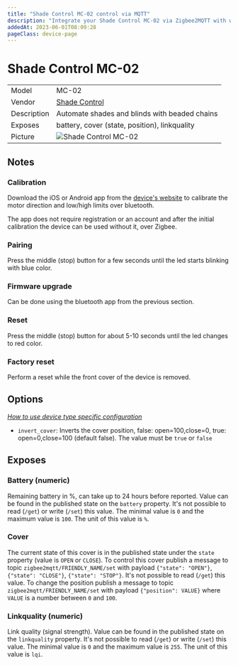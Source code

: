 ```yaml
---
title: "Shade Control MC-02 control via MQTT"
description: "Integrate your Shade Control MC-02 via Zigbee2MQTT with whatever smart home infrastructure you are using without the vendor's bridge or gateway."
addedAt: 2023-06-01T08:09:28
pageClass: device-page
---
```


<!-- !!!! -->
<!-- ATTENTION: This file is auto-generated through docgen! -->
<!-- You can only edit the "Notes"-Section between the two comment lines "Notes BEGIN" and "Notes END". -->
<!-- Do not use h1 or h2 heading within "## Notes"-Section. -->
<!-- !!!! -->

# Shade Control MC-02

|     |     |
|-----|-----|
| Model | MC-02  |
| Vendor  | [Shade Control](/supported-devices/#v=Shade%20Control)  |
| Description | Automate shades and blinds with beaded chains |
| Exposes | battery, cover (state, position), linkquality |
| Picture | ![Shade Control MC-02](https://www.zigbee2mqtt.io/images/devices/MC-02.png) |


<!-- Notes BEGIN: You can edit here. Add "## Notes" headline if not already present. -->
## Notes

### Calibration

Download the iOS or Android app from the
[device's website](https://www.shade-control.com/pages/simple-installation)
to calibrate the motor direction and low/high limits over bluetooth.

The app does not require registration or an account and after the initial
calibration the device can be used without it, over Zigbee.

### Pairing

Press the middle (stop) button for a few seconds until the led starts blinking
with blue color.

### Firmware upgrade

Can be done using the bluetooth app from the previous section.

### Reset

Press the middle (stop) button for about 5-10 seconds until the led changes
to red color.

### Factory reset

Perform a reset while the front cover of the device is removed.
<!-- Notes END: Do not edit below this line -->



## Options
*[How to use device type specific configuration](../guide/configuration/devices-groups.md#specific-device-options)*

* `invert_cover`: Inverts the cover position, false: open=100,close=0, true: open=0,close=100 (default false). The value must be `true` or `false`


## Exposes

### Battery (numeric)
Remaining battery in %, can take up to 24 hours before reported.
Value can be found in the published state on the `battery` property.
It's not possible to read (`/get`) or write (`/set`) this value.
The minimal value is `0` and the maximum value is `100`.
The unit of this value is `%`.

### Cover 
The current state of this cover is in the published state under the `state` property (value is `OPEN` or `CLOSE`).
To control this cover publish a message to topic `zigbee2mqtt/FRIENDLY_NAME/set` with payload `{"state": "OPEN"}`, `{"state": "CLOSE"}`, `{"state": "STOP"}`.
It's not possible to read (`/get`) this value.
To change the position publish a message to topic `zigbee2mqtt/FRIENDLY_NAME/set` with payload `{"position": VALUE}` where `VALUE` is a number between `0` and `100`.

### Linkquality (numeric)
Link quality (signal strength).
Value can be found in the published state on the `linkquality` property.
It's not possible to read (`/get`) or write (`/set`) this value.
The minimal value is `0` and the maximum value is `255`.
The unit of this value is `lqi`.

